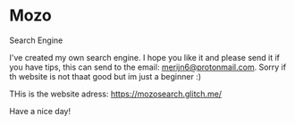 # Mozo
Search Engine

I've created my own search engine. I hope you like it  and please send it if you have tips, this can send to the email: merijn6@protonmail.com. 
Sorry if th website is not thaat good but im just a beginner :)

THis is the website adress: https://mozosearch.glitch.me/

Have a nice day!
